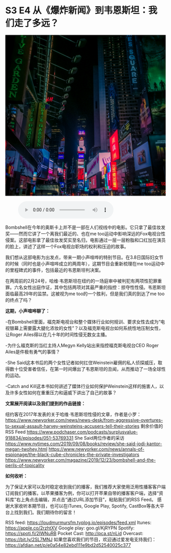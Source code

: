 # S3 E4 从《爆炸新闻》到韦恩斯坦：我们走了多远？

![](./image.jpeg)

<figure>
    <figcaption></figcaption>
    <audio
        controls
        src="./audio.mp3">
            Your browser does not support the
            <code>audio</code> element.
    </audio>
</figure>

<p>Bombshell在今年的奥斯卡上并不是一部在人们视线中的电影。它只拿了最佳妆发奖——然而它讲了一个离我们最近的、也在me too运动中影响深远的Fox电视台性侵案。这部电影拿了最佳妆发奖实至名归，电影通过一层一层粉脂和口红加在演员的脸上，讲述了这样一个Fox电视台职场的权利和压迫的故事。</p>
<p>我们想从这部电影为出发点，带来一期小声喧哗的特别节目。在3.8日国际妇女节的时候（同时也是小声喧哗成立的两周年），这期节目会重新梳理在me too运动中的里程碑式的事件，包括最近的韦恩斯坦判决案。</p>
<p>在两周前的2月24号，哈维·韦恩斯坦在纽约的一场庭审中被判犯有两项性犯罪重罪。六名女性出庭作证，其中包括两项对其最严重的指控：掠夺性性侵。韦恩斯坦面临最高29年的监禁。这被视为me too的一个胜利，但是我们真的到达了me too的终点了吗？</p>
<p><strong>这期，小声喧哗聊了：</strong></p>
<p>-在Bombshell里面，福克斯电视台和整个媒体行业如何规训、要求女性去成为“电视银幕上需要露大腿化浓妆的女性”？以及福克斯电视台如何系统性地压制女性，让Roger Ailes得以在几十年的时间性侵无数女主播。</p>
<p>-为什么福克斯的当红主持人Megyn Kelly站出来指控福克斯电视台CEO Roger Ailes是件极有勇气的事情？</p>
<p>-She Said这本书后的两个女性记者如何扛住Weinstein雇佣的私人侦探威压，取得数十位受害者信任，在第一时间爆出了韦恩斯坦的丑闻，从而推动了一场全球性的运动。</p>
<p>-Catch and Kill这本书如何讲述了媒体行业如何保护Weinstein这样的施害人，以及许多女性如何在重重压力和逼威下讲出了自己的故事？</p>
<p><strong>文案展开阅读以及我们提到的作品链接：</strong></p>
<p>纽约客在2017年发表的关于哈维·韦恩斯坦性侵的文章，作者是小罗：<a href="https://www.newyorker.com/news/news-desk/from-aggressive-overtures-to-sexual-assault-harvey-weinsteins-accusers-tell-their-stories">https://www.newyorker.com/news/news-desk/from-aggressive-overtures-to-sexual-assault-harvey-weinsteins-accusers-tell-their-stories</a>
剩余价值的RSS Feed
<a href="https://www.podchaser.com/podcasts/surplusvalue-918834/episodes/051-53769331">https://www.podchaser.com/podcasts/surplusvalue-918834/episodes/051-53769331</a> 
She Said两位作者的采访
<a href="https://www.nytimes.com/2019/09/08/books/review/she-said-jodi-kantor-megan-twohey.html">https://www.nytimes.com/2019/09/08/books/review/she-said-jodi-kantor-megan-twohey.html</a>
<a href="https://www.newyorker.com/news/annals-of-espionage/the-black-cube-chronicles-the-private-investigators">https://www.newyorker.com/news/annals-of-espionage/the-black-cube-chronicles-the-private-investigators</a>
<a href="https://www.newyorker.com/magazine/2019/12/23/bombshell-and-the-perils-of-topicality">https://www.newyorker.com/magazine/2019/12/23/bombshell-and-the-perils-of-topicality</a></p>
<p><strong>如何收听：</strong></p>
<p>为了保证大家可以及时稳定收到我们的播客，我们推荐大家使用泛用性播客客户端订阅我们的播客。以苹果播客为例，你可以打开苹果自带的播客客户端，选择“资料库”右上角点击编辑，并点击“通过URL添加节目”，粘贴我们的RSS Feed。
感谢大家收听本期节目，也可以在iTunes, Google Play, Spotify, CastBox等各大平台上找到我们。我们期待你的留言！</p>
<p>RSS feed: <a href="https://loudmurmursfm.typlog.io/episodes/feed.xml">https://loudmurmursfm.typlog.io/episodes/feed.xml</a> 
Itunes: <a href="https://apple.co/2rzhtXV">https://apple.co/2rzhtXV</a>
Google play: goo.gl/KjRYPN 
Spotify: <a href="https://spoti.fi/2IWNuRB">https://spoti.fi/2IWNuRB</a> 
Pocket Cast: <a href="http://pca.st/nLid">http://pca.st/nLid</a> 
Overcast: <a href="https://bit.ly/2SL7MNJ">https://bit.ly/2SL7MNJ</a> 
如果您喜欢我们的节目，欢迎通过爱发电支持我们：
<a href="https://afdian.net/p/e0a54e82ebd111e9bd2d52540025c377">https://afdian.net/p/e0a54e82ebd111e9bd2d52540025c377</a></p>
